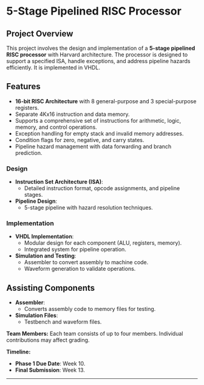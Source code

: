 # 5-Stage Pipelined RISC Processor

## Project Overview

This project involves the design and implementation of a **5-stage pipelined RISC processor** with Harvard architecture. The processor is designed to support a specified ISA, handle exceptions, and address pipeline hazards efficiently. It is implemented in VHDL.

## Features

- **16-bit RISC Architecture** with 8 general-purpose and 3 special-purpose registers.
- Separate 4Kx16 instruction and data memory.
- Supports a comprehensive set of instructions for arithmetic, logic, memory, and control operations.
- Exception handling for empty stack and invalid memory addresses.
- Condition flags for zero, negative, and carry states.
- Pipeline hazard management with data forwarding and branch prediction.


### Design
- **Instruction Set Architecture (ISA)**:
  - Detailed instruction format, opcode assignments, and pipeline stages.
- **Pipeline Design**:
  - 5-stage pipeline with hazard resolution techniques.

### Implementation
- **VHDL Implementation**:
  - Modular design for each component (ALU, registers, memory).
  - Integrated system for pipeline operation.
- **Simulation and Testing**:
  - Assembler to convert assembly to machine code.
  - Waveform generation to validate operations.

## Assisting Components

- **Assembler**:
  - Converts assembly code to memory files for testing.
- **Simulation Files**:
  - Testbench and waveform files.

**Team Members:** 
Each team consists of up to four members. Individual contributions may affect grading.

**Timeline:**
- **Phase 1 Due Date**: Week 10.
- **Final Submission**: Week 13.

---
